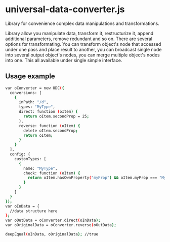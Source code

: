 # universal-data-converter.js
Library for convenience complex data manipulations and transformations.

Library allow you manipulate data, transform it, restructurize it, append additional parameters, remove redundant and so on. There are several options for transformating. You can transform object's node that accessed under one pass and place result to another, you can broadcast single node into several output object's nodes, you can merge multiple object's nodes into one. This all available under single simple interface.

## Usage example
```bash
var oConverter = new UDC({
  conversions: [
    {
      inPath: "/d",
      types: "MyType",
      direct: function (oItem) {
        return oItem.secondProp = 25;
      },
      reverse: function (oItem) {
        delete oItem.secondProp;
        return oItem;
      }
    }
  ],
  config: {
    customTypes: [
      {
        name: "MyType",
        check: function (oItem) {
          return oItem.hasOwnProperty("myProp") && oItem.myProp === "MyType1";
        }
      }
    ]
  }
});
var oInData = {
  //data structure here
};
var oOutData = oConverter.direct(oInData);
var oOriginalData = oConverter.reverse(oOutData);

deepEqual(oInData, oOriginalData); //true
```
